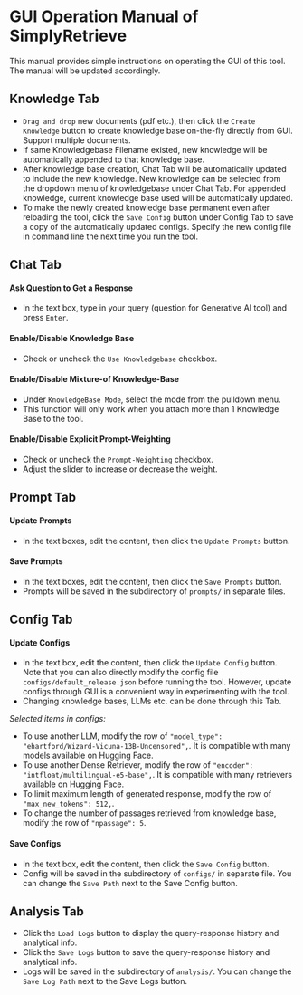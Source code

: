 # GUI Operation Manual of SimplyRetrieve
This manual provides simple instructions on operating the GUI of this tool. The manual will be updated accordingly.

## Knowledge Tab
- `Drag and drop` new documents (pdf etc.), then click the `Create Knowledge` button to create knowledge base on-the-fly directly from GUI. Support multiple documents.
- If same Knowledgebase Filename existed, new knowledge will be automatically appended to that knowledge base.
- After knowledge base creation, Chat Tab will be automatically updated to include the new knowledge. New knowledge can be selected from the dropdown menu of knowledgebase under Chat Tab. For appended knowledge, current knowledge base used will be automatically updated.
- To make the newly created knowledge base permanent even after reloading the tool, click the `Save Config` button under Config Tab to save a copy of the automatically updated configs. Specify the new config file in command line the next time you run the tool.

## Chat Tab

#### Ask Question to Get a Response
- In the text box, type in your query (question for Generative AI tool) and press `Enter`.

#### Enable/Disable Knowledge Base
- Check or uncheck the `Use Knowledgebase` checkbox.

#### Enable/Disable Mixture-of Knowledge-Base
- Under `KnowledgeBase Mode`, select the mode from the pulldown menu.
- This function will only work when you attach more than 1 Knowledge Base to the tool.

#### Enable/Disable Explicit Prompt-Weighting
- Check or uncheck the `Prompt-Weighting` checkbox.
- Adjust the slider to increase or decrease the weight.

## Prompt Tab

#### Update Prompts
- In the text boxes, edit the content, then click the `Update Prompts` button.

#### Save Prompts
- In the text boxes, edit the content, then click the `Save Prompts` button.
- Prompts will be saved in the subdirectory of `prompts/` in separate files.

## Config Tab

#### Update Configs
- In the text box, edit the content, then click the `Update Config` button. Note that you can also directly modify the config file `configs/default_release.json` before running the tool. However, update configs through GUI is a convenient way in experimenting with the tool.
- Changing knowledge bases, LLMs etc. can be done through this Tab.

*Selected items in configs:*
- To use another LLM, modify the row of `"model_type": "ehartford/Wizard-Vicuna-13B-Uncensored",`. It is compatible with many models available on Hugging Face.
- To use another Dense Retriever, modify the row of `"encoder": "intfloat/multilingual-e5-base",`. It is compatible with many retrievers available on Hugging Face.
- To limit maximum length of generated response, modify the row of `"max_new_tokens": 512,`.
- To change the number of passages retrieved from knowledge base, modify the row of `"npassage": 5`.

#### Save Configs
- In the text box, edit the content, then click the `Save Config` button.
- Config will be saved in the subdirectory of `configs/` in separate file. You can change the `Save Path` next to the Save Config button.

## Analysis Tab
- Click the `Load Logs` button to display the query-response history and analytical info.
- Click the `Save Logs` button to save the query-response history and analytical info.
- Logs will be saved in the subdirectory of `analysis/`. You can change the `Save Log Path` next to the Save Logs button.
